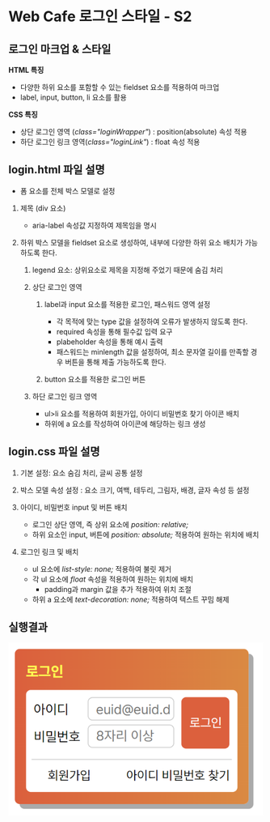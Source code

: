 # Web Cafe 로그인 스타일 - S2  
  
## 로그인 마크업 & 스타일
**HTML 특징**
- 다양한 하위 요소를 포함할 수 있는 fieldset 요소를 적용하여 마크업
- label, input, button, li 요소를 활용  
  
**CSS 특징**
  - 상단 로그인 영역 (*class="loginWrapper"*) : position(absolute) 속성 적용
  - 하단 로그인 링크 영역(*class="loginLink"*) : float 속성 적용  
  
  
## login.html 파일 설명
- 폼 요소를 전체 박스 모델로 설정  
  
1. 제목 (div 요소)
    - aria-label 속성값 지정하여 제목임을 명시  
  
2. 하위 박스 모델을 fieldset 요소로 생성하여, 내부에 다양한 하위 요소 배치가 가능하도록 한다.
    1. legend 요소: 상위요소로 제목을 지정해 주었기 때문에 숨김 처리  
  
    2. 상단 로그인 영역
        1. label과 input 요소를 적용한 로그인, 패스워드 영역 설정
            - 각 목적에 맞는 type 값을 설정하여 오류가 발생하지 않도록 한다.
            - required 속성을 통해 필수값 입력 요구
            - plabeholder 속성을 통해 예시 출력
            - 패스워드는 minlength 값을 설정하여, 최소 문자열 길이를 만족할 경우 버튼을 통해 제출 가능하도록 한다.  
  
        2. button 요소를 적용한 로그인 버튼    
  
    3. 하단 로그인 링크 영역
        - ul>li 요소를 적용하여 회원가입, 아이디 비밀번호 찾기 아이콘 배치
       - 하위에 a 요소를 작성하여 아이콘에 해당하는 링크 생성  
  
  
## login.css 파일 설명
1. 기본 설정: 요소 숨김 처리, 글씨 공통 설정  
  
2. 박스 모델 속성 설정 : 요소 크기, 여백, 테두리, 그림자, 배경, 글자 속성 등 설정  
  
3. 아이디, 비밀번호 input 및 버튼 배치
    - 로그인 상단 영역, 즉 상위 요소에 *position: relative;*
    - 하위 요소인 input, 버튼에 *position: absolute;* 적용하여 원하는 위치에 배치  

4. 로그인 링크 및 배치
    - ul 요소에 *list-style: none;* 적용하여 불릿 제거
    - 각 ul 요소에 *float* 속성을 적용하여 원하는 위치에 배치
        - padding과 margin 값을 추가 적용하여 위치 조절
    - 하위 a 요소에 *text-decoration: none;* 적용하여 텍스트 꾸밈 해제  
  
  
## 실행결과
![homework2](./images/homework2.PNG)